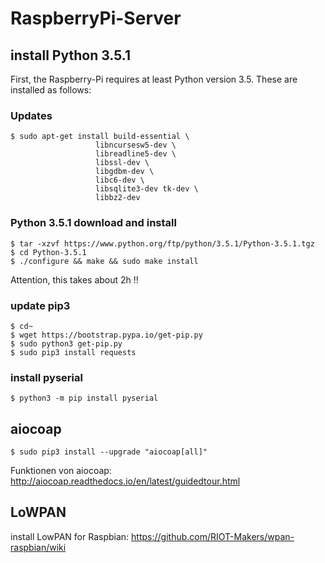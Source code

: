 # RaspberryPi-Server


## install Python 3.5.1 
First, the Raspberry-Pi requires at least Python version 3.5.
These are installed as follows:

### Updates
    $ sudo apt-get install build-essential \
                       libncursesw5-dev \
                       libreadline5-dev \
                       libssl-dev \
                       libgdbm-dev \
                       libc6-dev \
                       libsqlite3-dev tk-dev \
                       libbz2-dev

### Python 3.5.1 download and install
    $ tar -xzvf https://www.python.org/ftp/python/3.5.1/Python-3.5.1.tgz
    $ cd Python-3.5.1
    $ ./configure && make && sudo make install

Attention, this takes about 2h !!

### update pip3
    $ cd~
    $ wget https://bootstrap.pypa.io/get-pip.py
    $ sudo python3 get-pip.py
    $ sudo pip3 install requests
    
### install pyserial
    $ python3 -m pip install pyserial

## aiocoap
    $ sudo pip3 install --upgrade "aiocoap[all]"

Funktionen von aiocoap: http://aiocoap.readthedocs.io/en/latest/guidedtour.html

## LoWPAN
install LowPAN for Raspbian:
https://github.com/RIOT-Makers/wpan-raspbian/wiki

    
    

